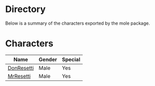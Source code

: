 # Directory
Below is a summary of the characters exported by the mole package.
# Characters
|Name|Gender|Special|
|---|---|---|
|[DonResetti](./character/mole/donresetti.go)|Male|Yes|
|[MrResetti](./character/mole/mrresetti.go)|Male|Yes|
